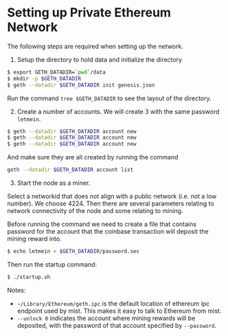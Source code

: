 # Setting up Private Ethereum Network
 
The following steps are required when setting up the network.

1. Setup the directory to hold data and initialize the directory

```bash
$ export GETH_DATADIR=`pwd`/data
$ mkdir -p $GETH_DATADIR
$ geth --datadir $GETH_DATADIR init genesis.json
```

Run the command `tree $GETH_DATADIR` to see the layout of the directory.

2. Create a number of accounts. We will create 3 with the same password `letmein`.

```bash
$ geth --datadir $GETH_DATADIR account new
$ geth --datadir $GETH_DATADIR account new
$ geth --datadir $GETH_DATADIR account new
```

And make sure they are all created by running the command

```bash
geth --datadir $GETH_DATADIR account list
```

3. Start the node as a miner.

Select a networkid that does not align with a public network (i.e. not a low number). We choose 4224. Then
there are several parameters relating to network connectivity of the node and some relating to mining.

Before running the command we need to create a file that contains password for the account that the coinbase
transaction will deposit the mining reward into.

```bash
$ echo letmein > $GETH_DATADIR/password.sec
```

Then run the startup command:

```bash
$ ./startup.sh
```

Notes:
* `~/Library/Ethereum/geth.ipc` is the default location of ethereum ipc endpoint used by mist. This makes it
  easy to talk to Ethereum from mist.
* `--unlock 0` indicates the account where mining rewards will be deposited, with the password of that account
  specified by `--password`.
